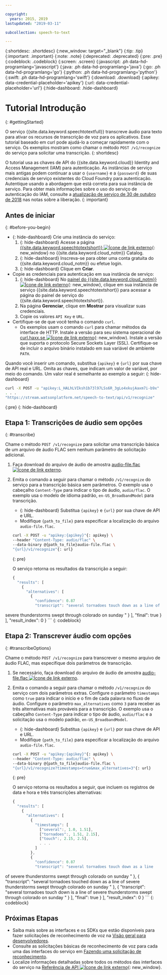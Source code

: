 ```yaml
---

copyright:
  years: 2015, 2019
lastupdated: "2019-03-11"

subcollection: speech-to-text

---
```


{:shortdesc: .shortdesc}
{:new_window: target="_blank"}
{:tip: .tip}
{:important: .important}
{:note: .note}
{:deprecated: .deprecated}
{:pre: .pre}
{:codeblock: .codeblock}
{:screen: .screen}
{:javascript: .ph data-hd-programlang='javascript'}
{:java: .ph data-hd-programlang='java'}
{:go: .ph data-hd-programlang='go'}
{:python: .ph data-hd-programlang='python'}
{:swift: .ph data-hd-programlang='swift'}
{:download: .download}
{:apikey: data-credential-placeholder='apikey'}
{:url: data-credential-placeholder='url'}
{:hide-dashboard: .hide-dashboard}

# Tutorial Introdução
{: #gettingStarted}

O serviço {{site.data.keyword.speechtotextfull}} transcreve áudio para texto para ativar os recursos de transcrição de voz para os aplicativos. Esse tutorial baseado em curl pode ajudá-lo a começar rapidamente com o serviço. Os exemplos mostram como chamar o método `POST /v1/recognize` do serviço para solicitar uma transcrição.
{: shortdesc}

O tutorial usa as chaves de API do {{site.data.keyword.cloud}} Identity and Access Management (IAM) para autenticação. As instâncias de serviço mais antigas podem continuar a usar o `{username}` e a `{password}` de suas credenciais de serviço existentes do Cloud Foundry para autenticação. Autentique usando a abordagem que está correta para sua instância de serviço. Para obter mais informações sobre o uso do serviço de autenticação do IAM, consulte a [atualização de serviço de 30 de outubro de 2018](/docs/services/speech-to-text/release-notes.html#October2018b) nas notas sobre a liberação.
{: important}

## Antes de iniciar
{: #before-you-begin}

- {: hide-dashboard}  Crie uma instância do serviço:
    1.  {: hide-dashboard} Acesse a página [{{site.data.keyword.speechtotextshort}} ![Ícone de link externo](../../icons/launch-glyph.svg "Ícone de link externo")](https://{DomainName}/catalog/services/speech-to-text){: new_window} no {{site.data.keyword.cloud_notm}} Catalog.
    1.  {: hide-dashboard} Inscreva-se para obter uma conta gratuita do {{site.data.keyword.cloud_notm}} ou efetue login.
    1.  {: hide-dashboard} Clique em **Criar**.
-   Copie as credenciais para autenticação em sua instância de serviço:
    1.  {: hide-dashboard} No [ painel do {{site.data.keyword.cloud_notm}} ![Ícone de link externo](../../icons/launch-glyph.svg "Ícone de link externo")](https://{DomainName}/dashboard/apps){: new_window}, clique em sua instância de serviço {{site.data.keyword.speechtotextshort}} para acessar a página do painel de serviço do {{site.data.keyword.speechtotextshort}}.
    1.  Na página **Gerenciar**, clique em **Mostrar** para visualizar suas credenciais.
    1.  Copie os valores `API Key` e `URL`.
-   Certifique-se de que você tenha o comando `curl`.
    -   Os exemplos usam o comando `curl` para chamar métodos da interface de HTTP. Instale a versão para seu sistema operacional de [curl.haxx.se ![Ícone de link externo](../../icons/launch-glyph.svg "Ícone de link externo")](https://curl.haxx.se/){: new_window}. Instale a versão que suporta o protocolo Secure Sockets Layer (SSL). Certifique-se de incluir o arquivo binário instalado em sua variável de ambiente `PATH`.

Quando você inserir um comando, substitua `{apikey}` e `{url}` por sua chave de API real e URL. Omita as chaves, que indicam um valor de variável, por meio do comando. Um valor real é semelhante ao exemplo a seguir:
{: hide-dashboard}

```bash
curl -X POST -u "apikey:L_HALhLVIksh1b73l97LSs6R_3gLo4xkujAaxm7i-b9x"
. . .
"https://stream.watsonplatform.net/speech-to-text/api/v1/recognize"
```
{:pre}
{: hide-dashboard}

## Etapa 1: Transcrições de áudio sem opções
{: #transcribe}

Chame o método `POST /v1/recognize` para solicitar uma transcrição básica de um arquivo de áudio FLAC sem nenhum parâmetro de solicitação adicional.

1.  Faça download do arquivo de áudio de amostra <a target="_blank" href="https://watson-developer-cloud.github.io/doc-tutorial-downloads/speech-to-text/audio-file.flac" download="audio-file.flac">audio-file.flac <img src="../../icons/launch-glyph.svg" alt="Ícone de link externo" title="Ícone de link externo"></a>.
1.  Emita o comando a seguir para chamar o método `/v1/recognize` do serviço para a transcrição básica sem parâmetros. O exemplo usa o cabeçalho `Content-Type` para indicar o tipo de áudio, `audio/flac`. O exemplo usa o modelo de idioma padrão, `en-US_BroadbandModel` para transcrição.
    -   {: hide-dashboard} Substitua `{apikey}` e `{url}` por sua chave de API e URL.
    -   Modifique `{path_to_file}` para especificar a localização do arquivo `audio-file.flac`.

    ```bash
    curl -X POST -u "apikey:{apikey}"{: apikey} \
    --header "Content-Type: audio/flac" \
    --data-binary @{path_to_file}audio-file.flac \
    "{url}/v1/recognize"{: url}
    ```
    {: pre}

    O serviço retorna os resultados da transcrição a seguir:

    ```javascript
    {
      "results": [
        {
          "alternatives": [
            {
              "confidence": 0.87
              "transcript": "several tornadoes touch down as a line of
severe thunderstorms swept through colorado on sunday "
            }
          ],
          "final": true
        }
      ],
      "result_index": 0
    }
    ```
    {: codeblock}

## Etapa 2: Transcrever áudio com opções
{: #transcribeOptions}

Chame o método `POST /v1/recognize` para transcrever o mesmo arquivo de áudio FLAC, mas especifique dois parâmetros de transcrição.

1.  Se necessário, faça download do arquivo de áudio de amostra <a target="_blank" href="https://watson-developer-cloud.github.io/doc-tutorial-downloads/speech-to-text/audio-file.flac" download="audio-file.flac">audio-file.flac <img src="../../icons/launch-glyph.svg" alt="Ícone de link externo" title="Ícone de link externo"></a>.
1.  Emita o comando a seguir para chamar o método `/v1/recognize` do serviço com dois parâmetros extras. Configure o parâmetro `timestamps` como `true` para indicar o início e o fim de cada palavra no fluxo de áudio. Configure o parâmetro `max_alternatives` como `3` para receber as três alternativas mais prováveis para a transcrição. O exemplo usa o cabeçalho `Content-Type` para indicar o tipo de áudio, `audio/flac` e a solicitação usa o modelo padrão, `en-US_BroadbandModel`.
    -   {: hide-dashboard} Substitua `{apikey}` e `{url}` por sua chave de API e URL.
    -   Modifique `{path_to_file}` para especificar a localização do arquivo `audio-file.flac`.

    ```bash
    curl -X POST -u "apikey:{apikey}"{: apikey} \
    --header "Content-Type: audio/flac" \
    --data-binary @{path_to_file}audio-file.flac \
    "{url}/v1/recognize?timestamps=true&max_alternatives=3"{: url}
    ```
    {: pre}

    O serviço retorna os resultados a seguir, que incluem os registros de data e hora e três transcrições alternativas:

    ```javascript
    {
      "results": [
        {
          "alternatives": [
            {
              "timestamps": [
                ["several":, 1.0, 1.51],
                ["tornadoes":, 1.51, 2.15],
                ["touch":, 2.15, 2.5],
                . . .
              ]
            },
            {
              "confidence": 0.87
              "transcript": "several tornadoes touch down as a line
of severe thunderstorms swept through colorado on sunday "
            },
            {
              "transcript": "several tornadoes touched down as a line
of severe thunderstorms swept through colorado on sunday "
            },
            {
              "transcript": "several tornadoes touch down is a line
of severe thunderstorms swept through colorado on sunday "
            }
          ],
          "final": true
        }
      ],
      "result_index": 0
    }
    ```
    {: codeblock}

## Próximas Etapas

-   Saiba mais sobre as interfaces e os SDKs que estão disponíveis para fazer solicitações de reconhecimento de voz na [Visão geral para desenvolvedores](/docs/services/speech-to-text/developer-overview.html).
-   Consulte as solicitações básicas de reconhecimento de voz para cada uma das interfaces do serviço em [Fazendo uma solicitação de reconhecimento](/docs/services/speech-to-text/basic-request.html).
-   Localize informações detalhadas sobre todos os métodos das interfaces do serviço na [Referência de API ![Ícone de link externo](../../icons/launch-glyph.svg "Ícone de link externo")](https://{DomainName}/apidocs/speech-to-text){: new_window}.
